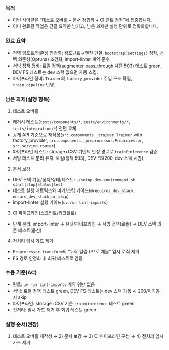 ### 목적
- 이번 사이클을 “테스트 오버홀 + 문서 정합화 + CI 린트 정착”에 집중합니다.
- 이미 완료된 작업은 간결 요약만 남기고, 남은 과제만 실행 단위로 명확화합니다.

### 완료 요약
- 전역 임포트/의존성 안정화: 컴포넌트→엔진 단절, `bootstrap(settings)` 정착, 선택 의존성(Optuna) 조건화, import-linter 계약 준수.
- 서빙 정책 정비: 로컬 정책(augmenter pass_through 차단 503) 테스트 green, DEV FS 테스트는 dev 스택 없으면 자동 스킵.
- 파이프라인 정비: `Trainer`의 `factory_provider` 주입 구조 확립, `train_pipeline` 반영.

### 남은 과제(실행 항목)
1) 테스트 오버홀
- 레거시 테스트(`tests/components/*`, `tests/environments/*`, `tests/integration/*`) 전면 교체
- 공개 API 기준으로 재작성(`src.components._trainer.Trainer` with factory_provider, `src.components._preprocessor.Preprocessor`, `src.serving.router`)
- 파이프라인 테스트: storage+CSV 기반의 안정 경로로 `train`/`inference` 검증
- 서빙 테스트 분리 유지: 로컬(정책 503), DEV FS(200, dev 스택 시만)

2) 문서 보강
- DEV 스택 기동/정지/상태/테스트: `./setup-dev-environment.sh start|stop|status|test`
- 테스트 실행 매트릭스와 마커/스킵 가이드(`@requires_dev_stack`, `ensure_dev_stack_or_skip`)
- import-linter 실행 가이드(`uv run lint-imports`)

3) CI 파이프라인(스크립트/워크플로)
- 단계 분리: import-linter → 유닛/파이프라인 → 서빙 정책(로컬) → DEV 스택 의존 테스트(옵션)

4) 전처리 임시 가드 제거
- `Preprocessor.transform`의 “누락 컬럼 0으로 채움” 임시 로직 제거
- FS 경로 안정화 후 회귀 테스트로 검증

### 수용 기준(AC)
- 린트: `uv run lint-imports` 계약 위반 없음
- 서빙: 로컬 정책 테스트 green, DEV FS 테스트는 dev 스택 기동 시 200/미기동 시 skip
- 파이프라인: storage+CSV 기준 `train`/`inference` 테스트 green
- 전처리: 임시 가드 제거 후 회귀 테스트 green

### 실행 순서(권장)
1) 테스트 오버홀 재작성 → 2) 문서 보강 → 3) CI 파이프라인 구성 → 4) 전처리 임시 가드 제거